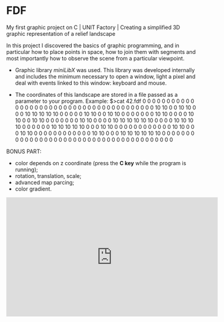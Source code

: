 # FDF
My first graphic project on C | UNIT Factory | Creating a simplified 3D graphic representation of a relief landscape

In this project I discovered the basics of graphic programming, and in particular how to place points in space, how to join them with segments and most importantly how to observe the scene from a particular viewpoint.

- Graphic library *miniLibX*  was used. This library was developed internally and includes the minimum necessary to open a window, light a pixel and deal with events linked to this window: keyboard and mouse.

- The coordinates of this landscape are stored in a file passed as a parameter to your program.
Example:
$>cat 42.fdf
0  0  0  0  0  0  0  0  0  0  0  0  0  0  0  0  0  0  0
0  0  0  0  0  0  0  0  0  0  0  0  0  0  0  0  0  0  0
0  0 10 10  0  0 10 10  0  0  0 10 10 10 10 10  0  0  0
0  0 10 10  0  0 10 10  0  0  0  0  0  0  0 10 10  0  0
0  0 10 10  0  0 10 10  0  0  0  0  0  0  0 10 10  0  0
0  0 10 10 10 10 10 10  0  0  0  0 10 10 10 10  0  0  0
0  0  0 10 10 10 10 10  0  0  0 10 10  0  0  0  0  0  0
0  0  0  0  0  0 10 10  0  0  0 10 10  0  0  0  0  0  0
0  0  0  0  0  0 10 10  0  0  0 10 10 10 10 10 10  0  0
0  0  0  0  0  0  0  0  0  0  0  0  0  0  0  0  0  0  0
0  0  0  0  0  0  0  0  0  0  0  0  0  0  0  0  0  0  0

BONUS PART:
- color depends on z coordinate (press the **С key** while the program is running);
- rotation, translation, scale;
- advanced map parcing;
- color gradient.

<iframe width="560" height="315" src="https://www.youtube.com/embed/iYTB0YsdWOk" frameborder="0" allow="accelerometer; autoplay; encrypted-media; gyroscope; picture-in-picture" allowfullscreen></iframe>
